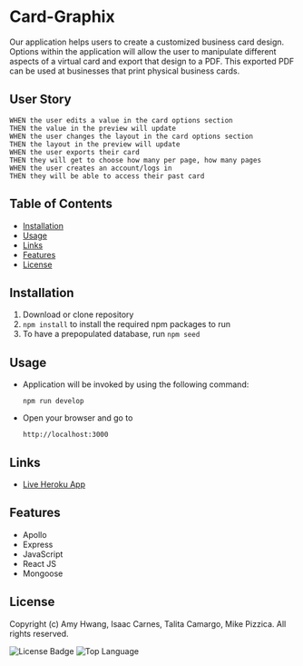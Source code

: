 # Card-Graphix

Our application helps users to create a customized business card design. Options within the application will allow the user to manipulate different aspects of a virtual card and export that design to a PDF. This exported PDF can be used at businesses that print physical business cards.

## User Story
```
WHEN the user edits a value in the card options section
THEN the value in the preview will update
WHEN the user changes the layout in the card options section
THEN the layout in the preview will update
WHEN the user exports their card
THEN they will get to choose how many per page, how many pages
WHEN the user creates an account/logs in
THEN they will be able to access their past card 
```
## Table of Contents

* [Installation](#installation)
* [Usage](#usage)
* [Links](#Links)
* [Features](#Features)
* [License](#License)

## Installation

1. Download or clone repository
2. `npm install` to install the required npm packages to run
3. To have a prepopulated database, run `npm seed`

## Usage

* Application will be invoked by using the following command:

  `npm run develop`

* Open your browser and go to
  
  `http://localhost:3000`


## Links

* [Live Heroku App](https://card-graphix-mike-pizzica.herokuapp.com/)

## Features

* Apollo
* Express
* JavaScript
* React JS
* Mongoose

## License

  Copyright (c) Amy Hwang, Isaac Carnes, Talita Camargo, Mike Pizzica. All rights reserved.

  ![License Badge](https://img.shields.io/badge/License-MIT-yellow.svg)
  ![Top Language](https://img.shields.io/github/languages/top/wl0194/card-graphix)
